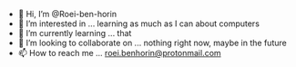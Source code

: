 - 👋 Hi, I’m @Roei-ben-horin
- 👀 I’m interested in ... learning as much as I can about computers
- 🌱 I’m currently learning ... that
- 💞️ I’m looking to collaborate on ... nothing right now, maybe in the future
- 📫 How to reach me ... roei.benhorin@protonmail.com

<!---
Roei-ben-horin/Roei-ben-horin is a ✨ special ✨ repository because its `README.md` (this file) appears on your GitHub profile.
You can click the Preview link to take a look at your changes.
--->
